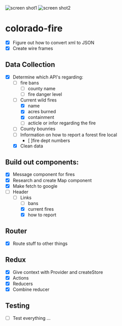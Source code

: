 ![screen shot1](./wildFire/wildFire/src/images/screen-shot1)
![screen shot2](./wildFire/wildFire/src/images/screen-shot2)

# colorado-fire
- [x]  Figure out how to convert xml to JSON
- [x] Create wire frames

## Data Collection
- [x] Determine which API's regarding:
  - [ ] fire bans
    - [ ] county name
    - [ ] fire danger level
  - [ ] Current wild fires
    - [x] name
    - [x] acres burned
    - [x] containment
    - [ ] acticle or infor regarding the fire
  - [ ] County bounries
  - [ ] Information on how to report a forest fire local
    - [ ]fire dept numbers
  - [x] Clean data
  
## Build out components:
- [x] Message component for fires
- [x] Research and create Map component
- [x] Make fetch to google
- [ ] Header
  - [ ] Links
    - [ ] bans
    - [x] current fires
    - [x] how to report
    
## Router 
  - [x] Route stuff to other things

## Redux
  - [x] Give context with Provider and createStore
  - [x] Actions
  - [x] Reducers
  - [x] Combine reducer
  
## Testing

- [ ] Test everything ...
  
  

  
